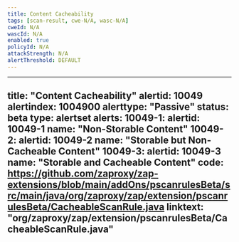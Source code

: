 ```yaml
---
title: Content Cacheability
tags: [scan-result, cwe-N/A, wasc-N/A]
cweId: N/A
wascId: N/A
enabled: true
policyId: N/A
attackStrength: N/A
alertThreshold: DEFAULT
---
```


---
title: "Content Cacheability"
alertid: 10049
alertindex: 1004900
alerttype: "Passive"
status: beta
type: alertset
alerts:
   10049-1:
      alertid: 10049-1
      name: "Non-Storable Content"
   10049-2:
      alertid: 10049-2
      name: "Storable but Non-Cacheable Content"
   10049-3:
      alertid: 10049-3
      name: "Storable and Cacheable Content"
code: https://github.com/zaproxy/zap-extensions/blob/main/addOns/pscanrulesBeta/src/main/java/org/zaproxy/zap/extension/pscanrulesBeta/CacheableScanRule.java
linktext: "org/zaproxy/zap/extension/pscanrulesBeta/CacheableScanRule.java"
---
